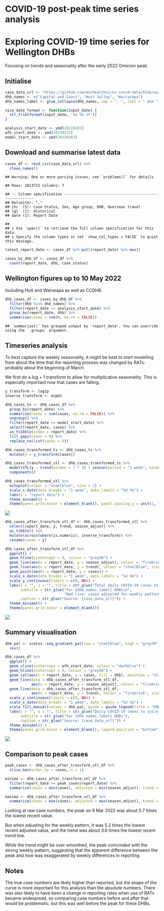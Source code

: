 COVID-19 post-peak time series analysis
================

# Exploring COVID-19 time series for Wellington DHBs

Focusing on trends and seasonality after the early 2022 Omicron peak.

## Initialise

``` r
case_data_url <- "https://github.com/minhealthnz/nz-covid-data/blob/main/cases/covid-cases.csv?raw=true"
dhb_names <- c("Capital and Coast", "Hutt Valley", "Wairarapa")
dhb_names_label <- glue_collapse(dhb_names, sep = ", ", last = " and ")

nice_date_format <- function(input_date) {
  str_trim(format(input_date, '%e %b %Y'))
}

analysis_start_date <- ymd(20220201)
wfh_start_date <- ymd(20220221)
model_start_date <- ymd(20220301)
```

## Download and summarise latest data

``` r
cases_df <- read_csv(case_data_url) %>% 
  clean_names()
```

    ## Warning: One or more parsing issues, see `problems()` for details

    ## Rows: 1013721 Columns: 7

    ## -- Column specification --------------------------------------------------------
    ## Delimiter: ","
    ## chr  (5): Case Status, Sex, Age group, DHB, Overseas travel
    ## lgl  (1): Historical
    ## date (1): Report Date

    ## 
    ## i Use `spec()` to retrieve the full column specification for this data.
    ## i Specify the column types or set `show_col_types = FALSE` to quiet this message.

``` r
latest_report_date <- cases_df %>% pull(report_date) %>% max()

cases_by_dhb_df <- cases_df %>% 
  count(report_date, dhb, case_status)
```

## Wellington figures up to 10 May 2022

Including Hutt and Wairarapa as well as CCDHB.

``` r
dhb_cases_df <- cases_by_dhb_df %>% 
  filter(dhb %in% dhb_names) %>% 
  filter(report_date >= analysis_start_date) %>% 
  group_by(report_date, dhb) %>% 
  summarise(cases = sum(n, na.rm = FALSE))
```

    ## `summarise()` has grouped output by 'report_date'. You can override using the `.groups` argument.

## Timeseries analysis

To best capture the weekly seasonality, it might be best to start modelling from about the time that the reporting process was changed by RATs: probably about the beginning of March.

We first do a log + 1 transform to allow for multiplicative seasonality. This is especially important now that cases are falling.

``` r
y_transform <- log1p
inverse_transform <- expm1

dhb_cases_ts <- dhb_cases_df %>% 
  group_by(report_date) %>% 
  summarise(cases = sum(cases, na.rm = FALSE)) %>% 
  ungroup() %>% 
  filter(report_date >= model_start_date) %>% 
  select(report_date, cases) %>% 
  as_tsibble(index = report_date) %>% 
  fill_gaps(cases = 0) %>% 
  replace_na(list(cases = 0))

dhb_cases_transformed_ts <- dhb_cases_ts %>% 
  mutate(y = y_transform(cases))

dhb_cases_transformed_stl <- dhb_cases_transformed_ts %>% 
  model(STL(y ~ trend(window = 7 * 2) + season(period = "1 week", window = Inf))) %>% 
  components()

dhb_cases_transformed_stl %>% 
  autoplot(colour = "steelblue", size = 1) +
  scale_x_date(date_breaks = "1 week", date_labels = "%d %b") +
  labs(x = "report date") +
  theme_minimal() +
  theme(panel.grid.minor = element_blank(), panel.spacing.y = unit(1, "lines"))
```

![](covid-post-peak-analysis_files/figure-markdown_github/ts-analysis-1.png)

``` r
dhb_cases_after_transform_stl_df <- dhb_cases_transformed_stl %>% 
  select(report_date, y, trend, season_adjust) %>% 
  as_tibble() %>% 
  mutate(across(where(is.numeric), inverse_transform)) %>% 
  rename(cases = y)

dhb_cases_after_transform_stl_df %>% 
  ggplot() +
  geom_hline(yintercept = 0, colour = "grey50") +
  geom_line(aes(x = report_date, y = season_adjust), colour = "firebrick", size = 1) +
  geom_line(aes(x = report_date, y = trend), colour = "steelblue", size = 1) +
  geom_point(aes(x = report_date, y = cases)) +
  scale_x_date(date_breaks = "1 week", date_labels = "%d %b") +
  scale_y_continuous(limits = c(0, NA)) +
  labs(x = "", y = "", title = str_glue("Total daily COVID-19 cases to {nice_date_format(latest_report_date)}"),
       subtitle = str_glue("for {dhb_names_label} DHBs\n", 
                           "Red line: cases adjusted for weekly pattern. Blue line: trend component."),
       caption = str_glue("Source: {case_data_url}")) +
  theme_minimal() +
  theme(panel.grid.minor = element_blank())
```

![](covid-post-peak-analysis_files/figure-markdown_github/ts-analysis-2.png)

## Summary visualisation

``` r
dhb_pal <- scales::seq_gradient_pal(low = "steelblue", high = "grey70")(seq(0, 1,length.out = length(dhb_names))) %>% 
  rev()

dhb_cases_df %>%
  ggplot() +
  geom_vline(xintercept = wfh_start_date, colour = "darkblue") +
  geom_hline(yintercept = 0, colour = "grey50") +
  geom_col(aes(x = report_date, y = cases, fill = dhb), position = "stack", width = 0.8) +
  geom_line(data = dhb_cases_after_transform_stl_df,
            aes(x = report_date, y = season_adjust), colour = "firebrick", size = 0.5) +
  geom_line(data = dhb_cases_after_transform_stl_df,
            aes(x = report_date, y = trend), colour = "firebrick", size = 1) +
  scale_y_continuous(limits = c(0, NA)) +
  scale_x_date(date_breaks = "1 week", date_labels = "%d %b") +
  scale_fill_manual(values = dhb_pal, guide = guide_legend(title = "DHB")) +
  labs(x = "", y = "", title = str_glue("Daily COVID-19 cases to {nice_date_format(latest_report_date)}"),
       subtitle = str_glue("for {dhb_names_label} DHBs"),
       caption = str_glue("Source: {case_data_url}")) +
  theme_minimal() +
  theme(panel.grid.minor = element_blank(), legend.position = "bottom")
```

![](covid-post-peak-analysis_files/figure-markdown_github/combined-vis-1.png)

## Comparison to peak cases

``` r
peak_cases <- dhb_cases_after_transform_stl_df %>% 
  slice_max(order_by = cases, n = 1)

minima <- dhb_cases_after_transform_stl_df %>% 
  filter(report_date >= peak_cases$report_date) %>% 
  summarise(cases = min(cases), adjusted = min(season_adjust), trend = min(trend))

maxima <- dhb_cases_after_transform_stl_df %>% 
  summarise(cases = max(cases), adjusted = max(season_adjust), trend = max(trend))
```

Looking at raw case numbers, the peak on 9 Mar 2022 was about 5.7 times the lowest recent value.

But when adjusting for the weekly pattern, it was 5.2 times the lowest recent adjusted value, and the trend was about 3.6 times the lowest recent trend line.

While the trend might be over-smoothed, the peak coincinded with the strong weekly pattern, suggesting that the apparent difference between the peak and now was exaggerated by weekly differences in reporting.

## Notes

The true case numbers are likely higher than reported, but the shape of the curve is more important for this analysis than the absolute numbers. There was also likely to have been a change in reporting rates when use of RATs became widespread, so comparing case numbers before and after that would be problematic, but this was well before the peak for these DHBs.
